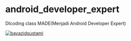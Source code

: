 # android_developer_expert
DIcoding class MADE(Menjadi Android Developer Expert)

[![bayazidsustami](https://circleci.com/gh/bayazidsustami/android_developer_expert/tree/master.svg?style=svg&circle-token=a28a354eb4cedb4520fa70eae5f56ed30834506f)](https://circleci.com/gh/bayazidsustami/android_developer_expert/tree/master)
